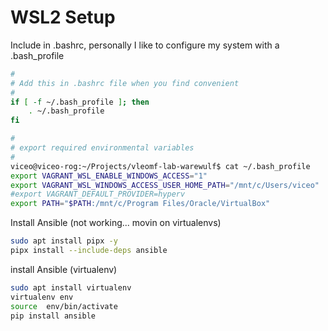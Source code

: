 # WSL2 Setup

Include in .bashrc, personally I like to configure my system
with a .bash_profile
```bash
#
# Add this in .bashrc file when you find convenient
#
if [ -f ~/.bash_profile ]; then
    . ~/.bash_profile
fi

#
# export required environmental variables
#
viceo@viceo-rog:~/Projects/vleomf-lab-warewulf$ cat ~/.bash_profile
export VAGRANT_WSL_ENABLE_WINDOWS_ACCESS="1"
export VAGRANT_WSL_WINDOWS_ACCESS_USER_HOME_PATH="/mnt/c/Users/viceo"
#export VAGRANT_DEFAULT_PROVIDER=hyperv
export PATH="$PATH:/mnt/c/Program Files/Oracle/VirtualBox"
```


Install Ansible (not working... movin on virtualenvs)
```bash
sudo apt install pipx -y
pipx install --include-deps ansible
```


install Ansible (virtualenv)
```bash
sudo apt install virtualenv
virtualenv env
source  env/bin/activate
pip install ansible

```